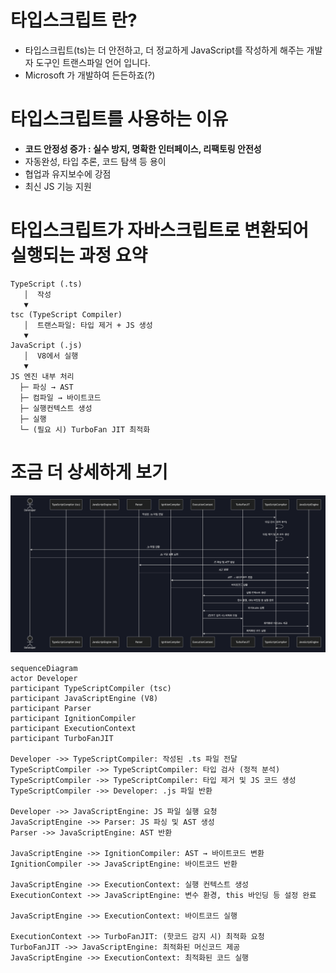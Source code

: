 ﻿# 타입스크립트 란?
- 타입스크립트(ts)는 더 안전하고, 더 정교하게 JavaScript를 작성하게 해주는 개발자 도구인 트랜스파일 언어 입니다.
- Microsoft 가 개발하여 든든하죠(?)


# 타입스크립트를 사용하는 이유
- **코드 안정성 증가 : 실수 방지, 명확한 인터페이스, 리팩토링 안전성**
- 자동완성, 타입 추론, 코드 탐색 등 용이
- 협업과 유지보수에 강점
- 최신 JS 기능 지원

# 타입스크립트가 자바스크립트로 변환되어 실행되는 과정 요약
```
TypeScript (.ts)
   │  작성
   ▼
tsc (TypeScript Compiler)
   │  트랜스파일: 타입 제거 + JS 생성
   ▼
JavaScript (.js)
   │  V8에서 실행
   ▼
JS 엔진 내부 처리
  ├─ 파싱 → AST
  ├─ 컴파일 → 바이트코드
  ├─ 실행컨텍스트 생성
  ├─ 실행
  └─ (필요 시) TurboFan JIT 최적화
```

# 조금 더 상세하게 보기 
![](/img/content_img/2025-04-20-00-24-19.png)

```mermaid
sequenceDiagram
actor Developer
participant TypeScriptCompiler (tsc)
participant JavaScriptEngine (V8)
participant Parser
participant IgnitionCompiler
participant ExecutionContext
participant TurboFanJIT

Developer ->> TypeScriptCompiler: 작성된 .ts 파일 전달
TypeScriptCompiler ->> TypeScriptCompiler: 타입 검사 (정적 분석)
TypeScriptCompiler ->> TypeScriptCompiler: 타입 제거 및 JS 코드 생성
TypeScriptCompiler ->> Developer: .js 파일 반환

Developer ->> JavaScriptEngine: JS 파일 실행 요청
JavaScriptEngine ->> Parser: JS 파싱 및 AST 생성
Parser ->> JavaScriptEngine: AST 반환

JavaScriptEngine ->> IgnitionCompiler: AST → 바이트코드 변환
IgnitionCompiler ->> JavaScriptEngine: 바이트코드 반환

JavaScriptEngine ->> ExecutionContext: 실행 컨텍스트 생성
ExecutionContext ->> JavaScriptEngine: 변수 환경, this 바인딩 등 설정 완료

JavaScriptEngine ->> ExecutionContext: 바이트코드 실행

ExecutionContext ->> TurboFanJIT: (핫코드 감지 시) 최적화 요청
TurboFanJIT ->> JavaScriptEngine: 최적화된 머신코드 제공
JavaScriptEngine ->> ExecutionContext: 최적화된 코드 실행
```

